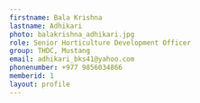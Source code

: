 ```yaml
---
firstname: Bala Krishna
lastname: Adhikari
photo: balakrishna_adhikari.jpg
role: Senior Horticulture Development Officer
group: THDC, Mustang
email: adhikari_bks41@yahoo.com
phonenumber: +977 9856034866
memberid: 1
layout: profile
---
```

